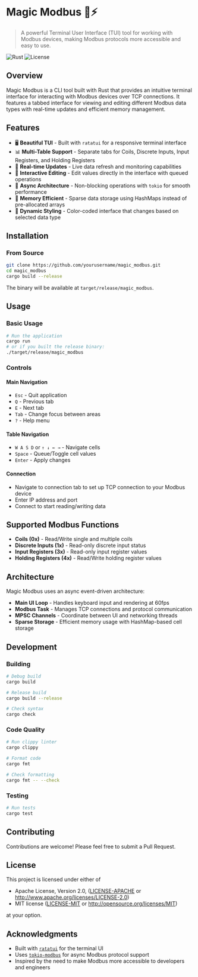 # Magic Modbus 🚌⚡

> A powerful Terminal User Interface (TUI) tool for working with Modbus devices, making Modbus protocols more accessible and easy to use.

![Rust](https://img.shields.io/badge/rust-%23000000.svg?style=for-the-badge&logo=rust&logoColor=white)
![License](https://img.shields.io/badge/license-MIT%20OR%20Apache--2.0-blue?style=for-the-badge)

## Overview

Magic Modbus is a CLI tool built with Rust that provides an intuitive terminal interface for interacting with Modbus devices over TCP connections. It features a tabbed interface for viewing and editing different Modbus data types with real-time updates and efficient memory management.

## Features

- 🖥️ **Beautiful TUI** - Built with `ratatui` for a responsive terminal interface
- 📊 **Multi-Table Support** - Separate tabs for Coils, Discrete Inputs, Input Registers, and Holding Registers
- 🔄 **Real-time Updates** - Live data refresh and monitoring capabilities
- 📝 **Interactive Editing** - Edit values directly in the interface with queued operations
- 🚀 **Async Architecture** - Non-blocking operations with `tokio` for smooth performance
- 💾 **Memory Efficient** - Sparse data storage using HashMaps instead of pre-allocated arrays
- 🎨 **Dynamic Styling** - Color-coded interface that changes based on selected data type

## Installation

### From Source

```bash
git clone https://github.com/yourusername/magic_modbus.git
cd magic_modbus
cargo build --release
```

The binary will be available at `target/release/magic_modbus`.

## Usage

### Basic Usage

```bash
# Run the application
cargo run
# or if you built the release binary:
./target/release/magic_modbus
```

### Controls

#### Main Navigation
- `Esc` - Quit application
- `Q` - Previous tab
- `E` - Next tab  
- `Tab` - Change focus between areas
- `?` - Help menu

#### Table Navigation
- `W A S D` or `↑ ↓ ← →` - Navigate cells
- `Space` - Queue/Toggle cell values
- `Enter` - Apply changes

#### Connection
- Navigate to connection tab to set up TCP connection to your Modbus device
- Enter IP address and port
- Connect to start reading/writing data

## Supported Modbus Functions

- **Coils (0x)** - Read/Write single and multiple coils
- **Discrete Inputs (1x)** - Read-only discrete input status  
- **Input Registers (3x)** - Read-only input register values
- **Holding Registers (4x)** - Read/Write holding register values

## Architecture

Magic Modbus uses an async event-driven architecture:

- **Main UI Loop** - Handles keyboard input and rendering at 60fps
- **Modbus Task** - Manages TCP connections and protocol communication
- **MPSC Channels** - Coordinate between UI and networking threads
- **Sparse Storage** - Efficient memory usage with HashMap-based cell storage

## Development

### Building

```bash
# Debug build
cargo build

# Release build
cargo build --release

# Check syntax
cargo check
```

### Code Quality

```bash
# Run clippy linter
cargo clippy

# Format code
cargo fmt

# Check formatting
cargo fmt -- --check
```

### Testing

```bash
# Run tests
cargo test
```

## Contributing

Contributions are welcome! Please feel free to submit a Pull Request.

## License

This project is licensed under either of

- Apache License, Version 2.0, ([LICENSE-APACHE](LICENSE-APACHE) or http://www.apache.org/licenses/LICENSE-2.0)
- MIT license ([LICENSE-MIT](LICENSE-MIT) or http://opensource.org/licenses/MIT)

at your option.

## Acknowledgments

- Built with [`ratatui`](https://github.com/ratatui-org/ratatui) for the terminal UI
- Uses [`tokio-modbus`](https://github.com/slowtec/tokio-modbus) for async Modbus protocol support
- Inspired by the need to make Modbus more accessible to developers and engineers
